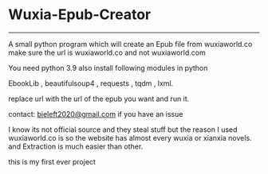 # Wuxia-Epub-Creator
-------------------------------------------------------------------------------
A small python program which will create an Epub file from wuxiaworld.co  
make sure the url is wuxiaworld.co and not wuxiaworld.com

You need python 3.9
also install following modules in python

EbookLib ,
beautifulsoup4 ,
requests ,
tqdm ,
lxml.

replace url with the url of the epub you want and run it. 

contact: bieleft2020@gmail.com if you have an issue

I know its not official source and they steal stuff but
the reason I used wuxiaworld.co is so the website has almost every wuxia or xianxia novels. and Extraction is much easier than other. 

this is my first ever project
